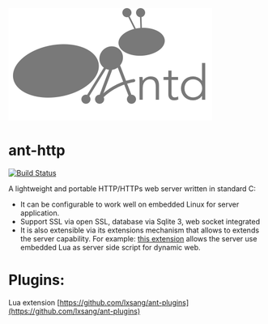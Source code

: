 ![Logo](https://github.com/lxsang/ant-http/raw/master/ant-logo.png)
# ant-http
[![Build Status](https://travis-ci.org/lxsang/ant-http.svg?branch=master)](https://travis-ci.org/lxsang/ant-http)

A lightweight and portable HTTP/HTTPs web server written in standard C: 
- It can be configurable to work well on embedded Linux for server application. 
- Support SSL via open SSL, database via Sqlite 3, web socket integrated
- It is also extensible via its extensions mechanism that allows to extends the server capability. For example: [this extension](https://github.com/lxsang/ant-plugins) allows the server use embedded Lua as server side script for dynamic web.

# Plugins: 
Lua extension [https://github.com/lxsang/ant-plugins](https://github.com/lxsang/ant-plugins)
